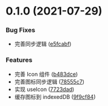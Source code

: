 # 0.1.0 (2021-07-29)


### Bug Fixes

* 完善同步逻辑 ([e5fcabf](https://github.com/limaofeng/asany-icons/commit/e5fcabfa0b145911fde73da554820f87fff884b9))


### Features

* 完善 Icon 组件 ([b483dce](https://github.com/limaofeng/asany-icons/commit/b483dce05a21c24a3f03f8e4084cf49646860e27))
* 完善图标同步逻辑 ([78555c7](https://github.com/limaofeng/asany-icons/commit/78555c7c3eb79751111cd70b4ac66c461d3b0149))
* 实现 useIcon ([7723dad](https://github.com/limaofeng/asany-icons/commit/7723dad0e59ba27c05b4257431c05d265ed2b51e))
* 缓存图标到 indexedDB ([9f9cf84](https://github.com/limaofeng/asany-icons/commit/9f9cf844f7c202743edc28d88959704cce26bd6a))



